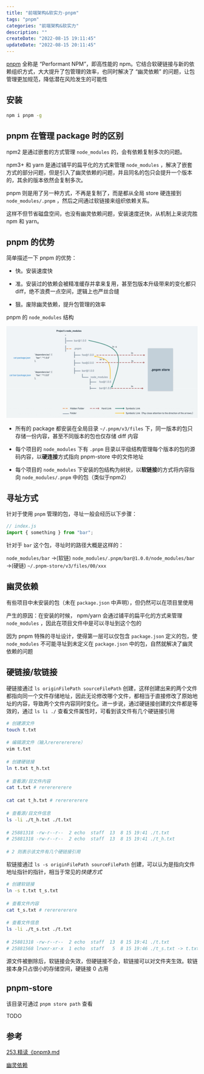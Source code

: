 ```yaml
---
title: "前端架构&软实力-pnpm"
tags: "pnpm"
categories: "前端架构&软实力"
description: ""
createDate: "2022-08-15 19:11:45"
updateDate: "2022-08-15 20:11:45"
---
```


[pnpm](https://pnpm.io) 全称是 “Performant NPM”，即高性能的 npm。它结合软硬链接与新的依赖组织方式，大大提升了包管理的效率，也同时解决了 “幽灵依赖” 的问题，让包管理更加规范，降低潜在风险发生的可能性

## 安装

```bash
npm i pnpm -g
```

## pnpm 在管理 package 时的区别

npm2 是通过嵌套的方式管理 `node_modules` 的，会有依赖复制多次的问题。

npm3+ 和 yarn 是通过铺平的扁平化的方式来管理 `node_modules` ，解决了嵌套方式的部分问题，但是引入了幽灵依赖的问题，并且同名的包只会提升一个版本的，其余的版本依然会复制多次。

pnpm 则是用了另一种方式，不再是复制了，而是都从全局 store 硬连接到 `node_modules/.pnpm` ，然后之间通过软链接来组织依赖关系。

这样不但节省磁盘空间，也没有幽灵依赖问题，安装速度还快，从机制上来说完胜 npm 和 yarn。

## pnpm 的优势

简单描述一下 pnpm 的优势：

- 快。安装速度快

- 准。安装过的依赖会被精准缓存并拿来复用，甚至包版本升级带来的变化都只 diff，绝不浪费一点空间，逻辑上也严丝合缝

- 狠。废除幽灵依赖，提升包管理的效率

pnpm 的 `node_modules` 结构

![pnpm-node-modules-structure](/img/pnpm-node-modules-structure.jpeg)

- 所有的 package 都安装在全局目录 `~/.pnpm/v3/files` 下，同一版本的包只存储一份内容，甚至不同版本的包也仅存储 diff 内容

- 每个项目的 `node_modules` 下有 `.pnpm` 目录以平级结构管理每个版本的包的源码内容，以**硬连接**方式指向 pnpm-store 中的文件地址

- 每个项目的 `node_modules` 下安装的包结构为树状，以**软链接**的方式将内容指向 `node_modules/.pnpm` 中的包（类似于npm2）

## 寻址方式

针对于使用 `pnpm` 管理的包，寻址一般会经历以下步骤：

```js
// index.js
import { something } from "bar";
```

针对于 `bar` 这个包，寻址时的路径大概是这样的：

`node_modules/bar` ->(软链) `node_modules/.pnpm/bar@1.0.0/node_modules/bar` ->(硬链) `~/.pnpm-store/v3/files/00/xxx`

## 幽灵依赖

有些项目中未安装的包（未在 `package.json` 中声明），但仍然可以在项目里使用

产生的原因：在安装的时候， npm/yarn 会通过铺平的扁平化的方式来管理 `node_modules` ，因此在项目文件中是可以寻址到这个包的

因为 pnpm 特殊的寻址设计，使得第一层可以仅包含 `package.json` 定义的包，使 `node_modules` 不可能寻址到未定义在 `package.json` 中的包，自然就解决了幽灵依赖的问题

## 硬链接/软链接

硬链接通过 `ls originFilePath sourceFilePath` 创建，这样创建出来的两个文件都指向同一个文件存储地址，因此无论修改哪个文件，都相当于直接修改了原始地址的内容，导致两个文件内容同时变化。进一步说，通过硬链接创建的文件都是等效的，通过 `ls li ./` 查看文件属性时，可看到该文件有几个硬链接引用

```bash
# 创建源文件
touch t.txt

# 编辑源文件（输入rererererere）
vim t.txt

# 创建硬链接
ln t.txt t_h.txt

# 查看源/目文件内容
cat t.txt # rererererere

cat cat t_h.txt # rererererere

# 查看源/目文件信息
ls -li ./t_h.txt ./t.txt

# 25881318 -rw-r--r--  2 echo  staff  13  8 15 19:41 ./t.txt
# 25881318 -rw-r--r--  2 echo  staff  13  8 15 19:41 ./t_h.txt

# 2 则表示该文件有几个硬链接引用
```

软链接通过 `ls -s originFilePath sourceFilePath` 创建，可以认为是指向文件地址指针的指针，相当于常见的*快捷方式*

```bash
# 创建软链接
ln -s t.txt t_s.txt

# 查看文件内容
cat t_s.txt # rererererere

# 查看文件信息
ls -li ./t_s.txt ./t.txt

# 25881318 -rw-r--r--  2 echo  staff  13  8 15 19:41 ./t.txt
# 25881568 lrwxr-xr-x  1 echo  staff   5  8 15 19:46 ./t_s.txt -> t.txt
```

源文件被删除后，软链接会失效，但硬链接不会，软链接可以对文件夹生效。软链接本身只占很小的存储空间，硬链接 0 占用

## pnpm-store

该目录可通过 `pnpm store path` 查看

TODO

## 参考

[253.精读《pnpm》.md](https://github.com/ascoders/weekly/blob/master/%E5%89%8D%E6%B2%BF%E6%8A%80%E6%9C%AF/253.%E7%B2%BE%E8%AF%BB%E3%80%8Apnpm%E3%80%8B.md)

[幽灵依赖](https://zhuanlan.zhihu.com/p/412419619)
